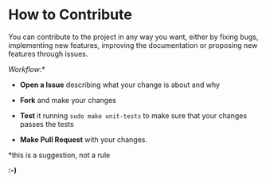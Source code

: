 # How to Contribute

You can contribute to the project in any way you want, either by fixing bugs, implementing new features, improving the documentation or proposing new features through issues.

**Workflow*:**  

  - **Open a Issue** describing what your change is about and why
  
  - **Fork** and make your changes
  
  - **Test** it running `sudo make unit-tests` to make sure that your changes passes the tests
    
  - **Make Pull Request** with your changes.
 
*this is a suggestion, not a rule

**:-)**
